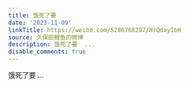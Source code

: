```yaml
---
title: 饿死了要
date: '2023-11-09'
linkTitle: https://weibo.com/5286768287/NrQdayIbH
source: 久保田鲤鱼的微博
description: 饿死了要  ...
disable_comments: true
---
```

饿死了要  ...